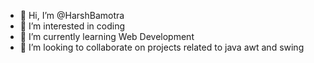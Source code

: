 - 👋 Hi, I’m @HarshBamotra
- 👀 I’m interested in coding 
- 🌱 I’m currently learning Web Development
- 💞️ I’m looking to collaborate on projects related to java awt and swing

<!---
HarshBamotra/HarshBamotra is a ✨ special ✨ repository because its `README.md` (this file) appears on your GitHub profile.
You can click the Preview link to take a look at your changes.
--->
